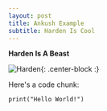 ```yaml
---
layout: post
title: Ankush Example
subtitle: Harden Is Cool
---
```

**Harden Is A Beast** 

![Harden](/img/harden.png){: .center-block :}

Here's a code chunk:
~~~
print("Hello World!")
~~~

